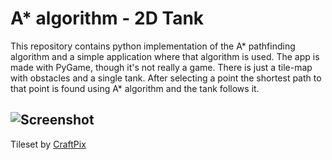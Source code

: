 # A* algorithm - 2D Tank

This repository contains python implementation of the A* pathfinding algorithm and a simple application where that algorithm is used.
The app is made with PyGame, though it's not really a game. 
There is just a tile-map with obstacles and a single tank. 
After selecting a point the shortest path to that point is found using A* algorithm and the tank follows it.

![Screenshot](https://i.imgur.com/6LRQpuS.png) 
---
Tileset by [CraftPix](https://craftpix.net/freebies/free-battle-location-top-down-game-tileset-pack-1/)